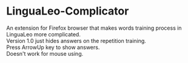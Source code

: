 # LinguaLeo-Complicator
An extension for Firefox browser that makes words training process in LinguaLeo more complicated.  
Version 1.0 just hides answers on the repetition training.  
Press ArrowUp key to show answers.  
Doesn't work for mouse using.
